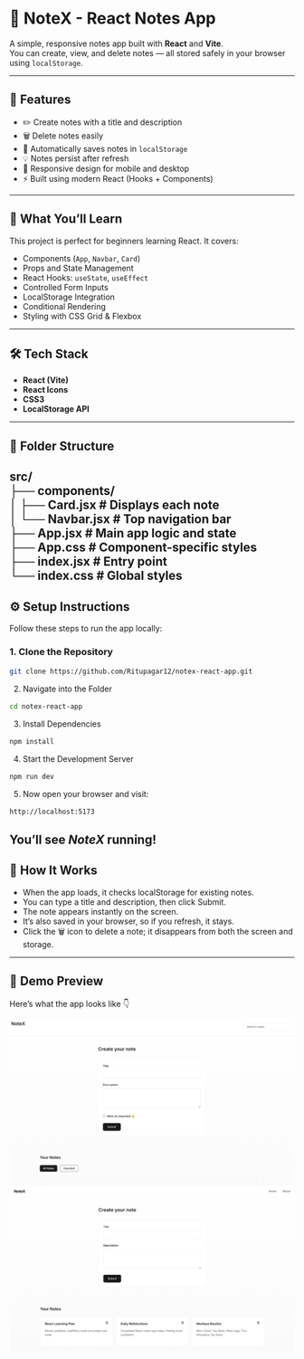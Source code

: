 # 📝 NoteX - React Notes App

A simple, responsive notes app built with **React** and **Vite**.  
You can create, view, and delete notes — all stored safely in your browser using `localStorage`.

---

## 🚀 Features

- ✏️ Create notes with a title and description  
- 🗑️ Delete notes easily  
- 💾 Automatically saves notes in `localStorage`  
- 💡 Notes persist after refresh  
- 📱 Responsive design for mobile and desktop  
- ⚡ Built using modern React (Hooks + Components)

---

## 🧠 What You’ll Learn

This project is perfect for beginners learning React. It covers:

- Components (`App`, `Navbar`, `Card`)
- Props and State Management
- React Hooks: `useState`, `useEffect`
- Controlled Form Inputs
- LocalStorage Integration
- Conditional Rendering
- Styling with CSS Grid & Flexbox

---

## 🛠️ Tech Stack

- **React (Vite)**
- **React Icons**
- **CSS3**
- **LocalStorage API**

---

## 📂 Folder Structure
src/  
├── components/  
│ ├── Card.jsx # Displays each note  
│ └── Navbar.jsx # Top navigation bar  
├── App.jsx # Main app logic and state  
├── App.css # Component-specific styles  
├── index.jsx # Entry point  
└── index.css # Global styles  
---

## ⚙️ Setup Instructions

Follow these steps to run the app locally:

### 1. Clone the Repository
```bash
git clone https://github.com/Ritupagar12/notex-react-app.git
```
2. Navigate into the Folder
```bash
cd notex-react-app
```
3. Install Dependencies
```bash
npm install
```
4. Start the Development Server
```bash
npm run dev
```
5. Now open your browser and visit:
```bash
http://localhost:5173
```
You’ll see *NoteX* running!
---
## 💾 How It Works
- When the app loads, it checks localStorage for existing notes.
- You can type a title and description, then click Submit.
- The note appears instantly on the screen.
- It’s also saved in your browser, so if you refresh, it stays.
- Click the 🗑️ icon to delete a note; it disappears from both the screen and storage.
---
## 🎯 Demo Preview

Here’s what the app looks like 👇

![NoteX Home Page](./images/home.png)
![NoteX Notes View](./images/notes.png)
